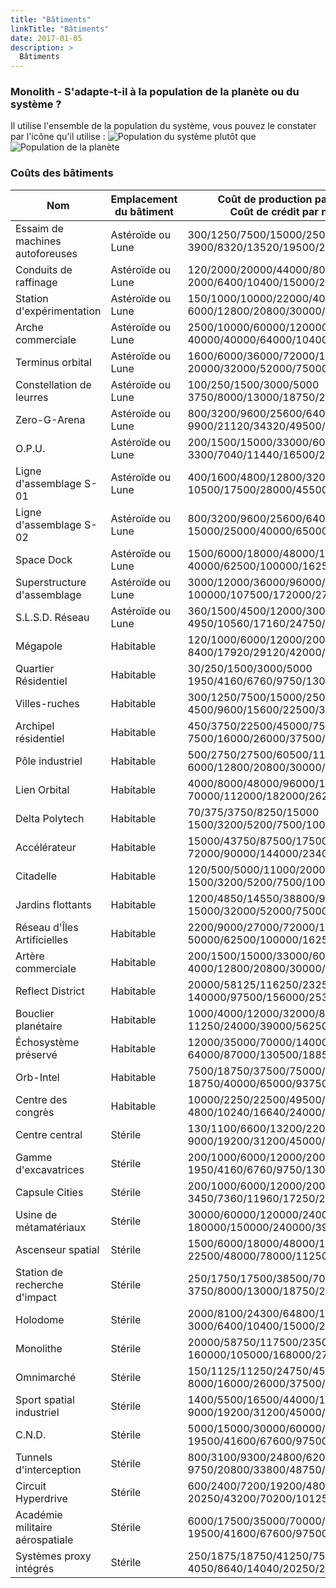 ```yaml
---
title: "Bâtiments"
linkTitle: "Bâtiments"
date: 2017-01-05
description: >
  Bâtiments
---
```

### Monolith - S'adapte-t-il à la population de la planète ou du système ?
Il utilise l'ensemble de la population du système, vous pouvez le constater par l'icône qu'il utilise : ![Population du système](/images/system_population.png) plutôt que ![Population de la planète](/images/planet_population.PNG)

### Coûts des bâtiments

| Nom | Emplacement du bâtiment | Coût de production par niveau <br/> Coût de crédit par niveau |
| --- | --- | --- |
|Essaim de machines autoforeuses|Astéroïde ou Lune|300/1250/7500/15000/25000<br/>3900/8320/13520/19500/26000|
|Conduits de raffinage|Astéroïde ou Lune|120/2000/20000/44000/80000<br/>2000/6400/10400/15000/20000|
|Station d'expérimentation|Astéroïde ou Lune|150/1000/10000/22000/40000<br/>6000/12800/20800/30000/40000|
|Arche commerciale|Astéroïde ou Lune|2500/10000/60000/120000/200000<br/>40000/40000/64000/104000/160000|
|Terminus orbital|Astéroïde ou Lune|1600/6000/36000/72000/120000<br/>20000/32000/52000/75000/100000|
|Constellation de leurres|Astéroïde ou Lune|100/250/1500/3000/5000<br/>3750/8000/13000/18750/25000|
|Zero-G-Arena|Astéroïde ou Lune|800/3200/9600/25600/64000<br/>9900/21120/34320/49500/66000|
|O.P.U.|Astéroïde ou Lune|200/1500/15000/33000/60000<br/>3300/7040/11440/16500/22000|
|Ligne d'assemblage S-01|Astéroïde ou Lune|400/1600/4800/12800/32000<br/>10500/17500/28000/45500/70000|
|Ligne d'assemblage S-02|Astéroïde ou Lune|800/3200/9600/25600/64000<br/>15000/25000/40000/65000/100000|
|Space Dock|Astéroïde ou Lune|1500/6000/18000/48000/120000<br/>40000/62500/100000/16250/250000|
|Superstructure d'assemblage|Astéroïde ou Lune|3000/12000/36000/96000/240000<br/>100000/107500/172000/279500/430000|
|S.L.S.D. Réseau|Astéroïde ou Lune|360/1500/4500/12000/30000<br/>4950/10560/17160/24750/33000|
|Mégapole|Habitable|120/1000/6000/12000/20000<br/>8400/17920/29120/42000/56000|
|Quartier Résidentiel|Habitable|30/250/1500/3000/5000<br/>1950/4160/6760/9750/13000|
|Villes-ruches|Habitable|300/1250/7500/15000/25000<br/>4500/9600/15600/22500/30000|
|Archipel résidentiel|Habitable|450/3750/22500/45000/75000<br/>7500/16000/26000/37500/50000|
|Pôle industriel|Habitable|500/2750/27500/60500/110000<br/>6000/12800/20800/30000/40000|
|Lien Orbital|Habitable|4000/8000/48000/96000/160000<br/>70000/112000/182000/262500/350000|
|Delta Polytech|Habitable|70/375/3750/8250/15000<br/>1500/3200/5200/7500/10000|
|Accélérateur|Habitable|15000/43750/87500/175000/350000<br/>72000/90000/144000/234000/360000|
|Citadelle|Habitable|120/500/5000/11000/20000<br/>1500/3200/5200/7500/10000|
|Jardins flottants|Habitable|1200/4850/14550/38800/97000<br/>15000/32000/52000/75000/100000|
|Réseau d'Îles Artificielles|Habitable|2200/9000/27000/72000/180000<br/>50000/62500/100000/16250/250000|
|Artère commerciale|Habitable|200/1500/15000/33000/60000<br/>4000/12800/20800/30000/40000|
|Reflect District|Habitable|20000/58125/116250/232500/465000<br/>140000/97500/156000/253500/390000|
|Bouclier planétaire|Habitable|1000/4000/12000/32000/80000<br/>11250/24000/39000/56250/75000|
|Échosystème préservé|Habitable|12000/35000/70000/140000/280000<br/>64000/87000/130500/188500/290000|
|Orb-Intel|Habitable|7500/18750/37500/75000/150000<br/>18750/40000/65000/93750/125000|
|Centre des congrès|Habitable|10000/2250/22500/49500/90000<br/>4800/10240/16640/24000/32000|
|Centre central|Stérile|130/1100/6600/13200/22000<br/>9000/19200/31200/45000/60000|
|Gamme d'excavatrices|Stérile|200/1000/6000/12000/20000<br/>1950/4160/6760/9750/13000|
|Capsule Cities|Stérile|200/1000/6000/12000/20000<br/>3450/7360/11960/17250/23000|
|Usine de métamatériaux|Stérile|30000/60000/120000/240000/480000<br/>180000/150000/240000/390000/600000|
|Ascenseur spatial|Stérile|1500/6000/18000/48000/120000<br/>22500/48000/78000/112500/150000|
|Station de recherche d'impact|Stérile|250/1750/17500/38500/70000<br/>3750/8000/13000/18750/25000|
|Holodome|Stérile|2000/8100/24300/64800/162000<br/>3000/6400/10400/15000/20000|
|Monolithe|Stérile|20000/58750/117500/235000/470000<br/>160000/105000/168000/273000/42000|
|Omnimarché|Stérile|150/1125/11250/24750/45000<br/>8000/16000/26000/37500/50000|
|Sport spatial industriel|Stérile|1400/5500/16500/44000/110000<br/>9000/19200/31200/45000/60000|
|C.N.D.|Stérile|5000/15000/30000/60000/120000<br/>19500/41600/67600/97500/130000|
|Tunnels d'interception|Stérile|800/3100/9300/24800/62000<br/>9750/20800/33800/48750/65000|
|Circuit Hyperdrive|Stérile|600/2400/7200/19200/48000<br/>20250/43200/70200/101250/135000|
|Académie militaire aérospatiale|Stérile|6000/17500/35000/70000/140000<br/>19500/41600/67600/97500/130000|
|Systèmes proxy intégrés|Stérile|250/1875/18750/41250/75000<br/>4050/8640/14040/20250/27000|